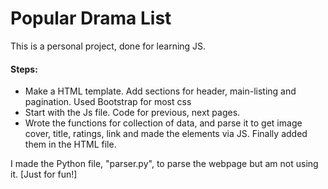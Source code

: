 # Popular Drama List

This is a personal project, done for learning JS. 
#### Steps:
 - Make a HTML template. Add sections for header, main-listing and pagination. Used Bootstrap for most css
 - Start with the Js file. Code for previous, next pages. 
 - Wrote the functions for collection of data, and parse it to get image cover, title, ratings, link and made the elements via JS. Finally added them in the HTML file.
 
 

I made the Python file, "parser.py", to parse the webpage but am not using it. [Just for fun!]
